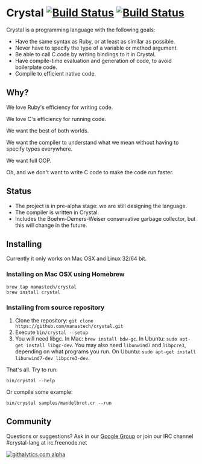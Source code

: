 Crystal [![Build Status](https://travis-ci.org/manastech/crystal.png)](https://travis-ci.org/manastech/crystal) [![Build Status](https://drone.io/github.com/manastech/crystal/status.png)](https://drone.io/github.com/manastech/crystal/latest)
=======

Crystal is a programming language with the following goals:

* Have the same syntax as Ruby, or at least as similar as possible.
* Never have to specify the type of a variable or method argument.
* Be able to call C code by writing bindings to it in Crystal.
* Have compile-time evaluation and generation of code, to avoid boilerplate code.
* Compile to efficient native code.

Why?
----

We love Ruby's efficiency for writing code.

We love C's efficiency for running code.

We want the best of both worlds.

We want the compiler to understand what we mean without having to specify types everywhere.

We want full OOP.

Oh, and we don't want to write C code to make the code run faster.

Status
------

* The project is in pre-alpha stage: we are still designing the language.
* The compiler is written in Crystal.
* Includes the Boehm-Demers-Weiser conservative garbage collector, but this will change in the future.

Installing
----------

Currently it only works on Mac OSX and Linux 32/64 bit.

### Installing on Mac OSX using Homebrew

    brew tap manastech/crystal
    brew install crystal

### Installing from source repository

1. Clone the repository: `git clone https://github.com/manastech/crystal.git`
1. Execute `bin/crystal --setup`
1. You will need libgc. In Mac: `brew install bdw-gc`. In Ubuntu: `sudo apt-get install libgc-dev`. You may also need `libunwind7` and `libpcre3`, depending on what programs you run. On Ubuntu: `sudo apt-get install libunwind7-dev libpcre3-dev`.

That's all. Try to run:

    bin/crystal --help

Or compile some example:

    bin/crystal samples/mandelbrot.cr --run

Community
---------

Questions or suggestions? Ask in our [Google Group](https://groups.google.com/forum/?fromgroups#!forum/crystal-lang) or join our IRC channel #crystal-lang at irc.freenode.net

[![githalytics.com alpha](https://cruel-carlota.pagodabox.com/25b65355cae65602787d6952d0bdb8cf "githalytics.com")](http://githalytics.com/manastech/crystal)
